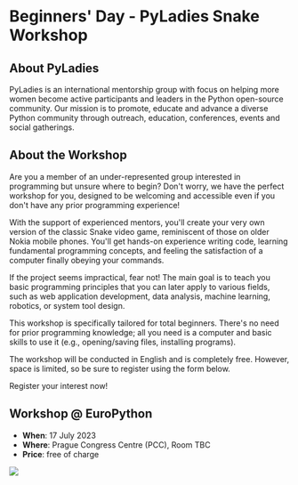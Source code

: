 # Beginners' Day - PyLadies Snake Workshop
## About PyLadies
PyLadies is an international mentorship group with focus on helping more women become active participants and leaders in the Python open-source community.
Our mission is to promote, educate and advance a diverse Python community through outreach, education, conferences, events and social gatherings.

## About the Workshop 
Are you a member of an under-represented group interested in programming but unsure where to begin? Don't worry, we have the perfect workshop for you, designed to be welcoming and accessible even if you don't have any prior programming experience!

With the support of experienced mentors, you'll create your very own version of the classic Snake video game, reminiscent of those on older Nokia mobile phones. You'll get hands-on experience writing code, learning fundamental programming concepts, and feeling the satisfaction of a computer finally obeying your commands.

If the project seems impractical, fear not! The main goal is to teach you basic programming principles that you can later apply to various fields, such as web application development, data analysis, machine learning, robotics, or system tool design.

This workshop is specifically tailored for total beginners. There's no need for prior programming knowledge; all you need is a computer and basic skills to use it (e.g., opening/saving files, installing programs).

The workshop will be conducted in English and is completely free. However, space is limited, so be sure to register using the form below.
<div style={{textAlign: "center", marginBottom: 20}}>
<ButtonLink href="https://docs.google.com/forms/d/1r-8gQL1pMGJp45-jbVyEfJUcct0-RpbHUxEIo-hqReg/edit"> Register your interest now! </ButtonLink>
</div>

## Workshop @ EuroPython 

- **When**: 17 July 2023
- **Where**: Prague Congress Centre (PCC), Room TBC
- **Price**: free of charge 

<img src="/img/ep2023-snake-workshop.png" />
